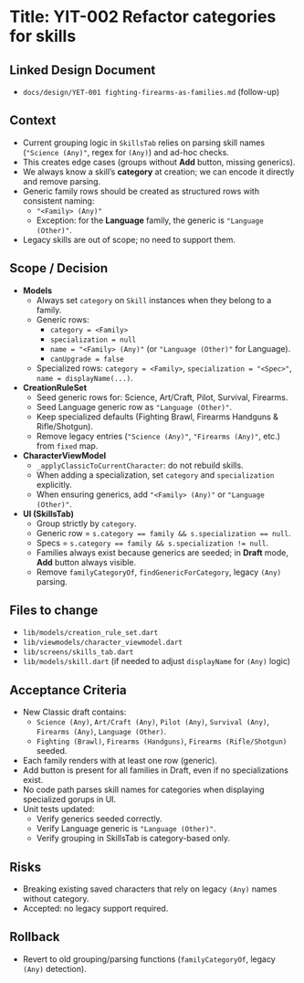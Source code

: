 # Title: YIT-002 Refactor categories for skills

## Linked Design Document
- `docs/design/YET-001 fighting-firearms-as-families.md` (follow-up)

## Context
- Current grouping logic in `SkillsTab` relies on parsing skill names (`"Science (Any)"`, regex for `(Any)`) and ad-hoc checks.
- This creates edge cases (groups without **Add** button, missing generics).
- We always know a skill’s **category** at creation; we can encode it directly and remove parsing.
- Generic family rows should be created as structured rows with consistent naming:
  - `"<Family> (Any)"`  
  - Exception: for the **Language** family, the generic is `"Language (Other)"`.
- Legacy skills are out of scope; no need to support them.

## Scope / Decision
- **Models**
  - Always set `category` on `Skill` instances when they belong to a family.
  - Generic rows:
    - `category = <Family>`
    - `specialization = null`
    - `name = "<Family> (Any)"` (or `"Language (Other)"` for Language).
    - `canUpgrade = false`
  - Specialized rows: `category = <Family>`, `specialization = "<Spec>"`, `name = displayName(...)`.
- **CreationRuleSet**
  - Seed generic rows for: Science, Art/Craft, Pilot, Survival, Firearms.
  - Seed Language generic row as `"Language (Other)"`.
  - Keep specialized defaults (Fighting Brawl, Firearms Handguns & Rifle/Shotgun).
  - Remove legacy entries (`"Science (Any)"`, `"Firearms (Any)"`, etc.) from `fixed` map.
- **CharacterViewModel**
  - `_applyClassicToCurrentCharacter`: do not rebuild skills.
  - When adding a specialization, set `category` and `specialization` explicitly.
  - When ensuring generics, add `"<Family> (Any)"` or `"Language (Other)"`.
- **UI (SkillsTab)**
  - Group strictly by `category`.
  - Generic row = `s.category == family && s.specialization == null`.
  - Specs = `s.category == family && s.specialization != null`.
  - Families always exist because generics are seeded; in **Draft** mode, **Add** button always visible.
  - Remove `familyCategoryOf`, `findGenericForCategory`, legacy `(Any)` parsing.

## Files to change
- `lib/models/creation_rule_set.dart`
- `lib/viewmodels/character_viewmodel.dart`
- `lib/screens/skills_tab.dart`
- `lib/models/skill.dart` (if needed to adjust `displayName` for `(Any)` logic)

## Acceptance Criteria
- New Classic draft contains:
  - `Science (Any)`, `Art/Craft (Any)`, `Pilot (Any)`, `Survival (Any)`, `Firearms (Any)`, `Language (Other)`.
  - `Fighting (Brawl)`, `Firearms (Handguns)`, `Firearms (Rifle/Shotgun)` seeded.
- Each family renders with at least one row (generic).
- Add button is present for all families in Draft, even if no specializations exist.
- No code path parses skill names for categories when displaying specialized gorups in UI.
- Unit tests updated:
  - Verify generics seeded correctly.
  - Verify Language generic is `"Language (Other)"`.
  - Verify grouping in SkillsTab is category-based only.

## Risks
- Breaking existing saved characters that rely on legacy `(Any)` names without category.
- Accepted: no legacy support required.

## Rollback
- Revert to old grouping/parsing functions (`familyCategoryOf`, legacy `(Any)` detection).
